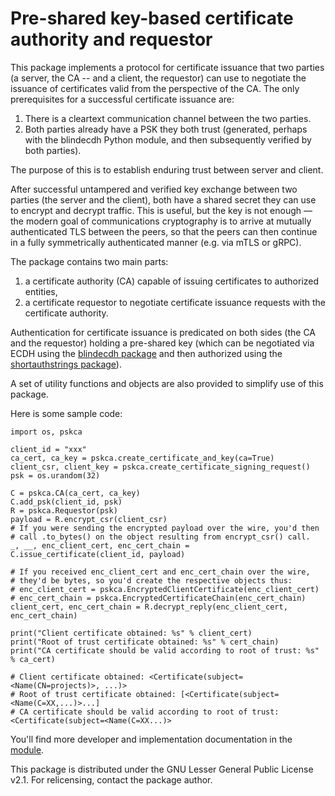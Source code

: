 # Pre-shared key-based certificate authority and requestor

This package implements a protocol for certificate issuance that two parties
(a server, the CA -- and a client, the requestor) can use to negotiate the
issuance of certificates valid from the perspective of the CA.  The only
prerequisites for a successful certificate issuance are:

1. There is a cleartext communication channel between the two parties.
2. Both parties already have a PSK they both trust (generated, perhaps
   with the blindecdh Python module, and then subsequently verified
   by both parties).

The purpose of this is to establish enduring trust between server and client.

After successful untampered and verified key exchange between two parties
(the server and the client), both have a shared secret they can use to encrypt
and decrypt traffic.  This is useful, but the key is not enough — the modern
goal of communications cryptography is to arrive at mutually authenticated TLS
between the peers, so that the peers can then continue in a fully symmetrically
authenticated manner (e.g. via mTLS or gRPC).

The package contains two main parts:

1. a certificate authority (CA) capable of issuing certificates to authorized
   entities,
2. a certificate requestor to negotiate certificate issuance requests with the
   certificate authority.

Authentication for certificate issuance is predicated on both sides (the CA
and the requestor) holding a pre-shared key (which can be negotiated via ECDH
using the [blindecdh package](https://github.com/Rudd-O/blindecdh) and then
authorized using the
[shortauthstrings package](https://github.com/Rudd-O/shortauthstrings)).

A set of utility functions and objects are also provided to simplify use of
this package.

Here is some sample code:

```
import os, pskca

client_id = "xxx"
ca_cert, ca_key = pskca.create_certificate_and_key(ca=True)
client_csr, client_key = pskca.create_certificate_signing_request()
psk = os.urandom(32)

C = pskca.CA(ca_cert, ca_key)
C.add_psk(client_id, psk)
R = pskca.Requestor(psk)
payload = R.encrypt_csr(client_csr)
# If you were sending the encrypted payload over the wire, you'd then
# call .to_bytes() on the object resulting from encrypt_csr() call.
_, __, enc_client_cert, enc_cert_chain = C.issue_certificate(client_id, payload)

# If you received enc_client_cert and enc_cert_chain over the wire,
# they'd be bytes, so you'd create the respective objects thus:
# enc_client_cert = pskca.EncryptedClientCertificate(enc_client_cert)
# enc_cert_chain = pskca.EncryptedCertificateChain(enc_cert_chain)
client_cert, enc_cert_chain = R.decrypt_reply(enc_client_cert, enc_cert_chain)

print("Client certificate obtained: %s" % client_cert)
print("Root of trust certificate obtained: %s" % cert_chain)
print("CA certificate should be valid according to root of trust: %s" % ca_cert)

# Client certificate obtained: <Certificate(subject=<Name(CN=projects)>, ...)>
# Root of trust certificate obtained: [<Certificate(subject=<Name(C=XX,...)>...]
# CA certificate should be valid according to root of trust: <Certificate(subject=<Name(C=XX...)>
```

You'll find more developer and implementation documentation in the
[module](src/pskca/__init__.py).

This package is distributed under the GNU Lesser General Public License v2.1.
For relicensing, contact the package author.
